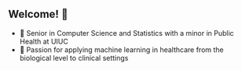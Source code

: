 ## Welcome! 💌

- 🎀 Senior in Computer Science and Statistics with a minor in Public Health at UIUC
- 🎀 Passion for applying machine learning in healthcare from the biological level to clinical settings


<!--
**alyssaanastasi/alyssaanastasi** is a ✨ _special_ ✨ repository because its `README.md` (this file) appears on your GitHub profile.

Here are some ideas to get you started:

- 🔭 I’m currently working on ...
- 🌱 I’m currently learning ...
- 👯 I’m looking to collaborate on ...
- 🤔 I’m looking for help with ...
- 💬 Ask me about ...
- 📫 How to reach me: ...
- 😄 Pronouns: ...
- ⚡ Fun fact: ...
-->
